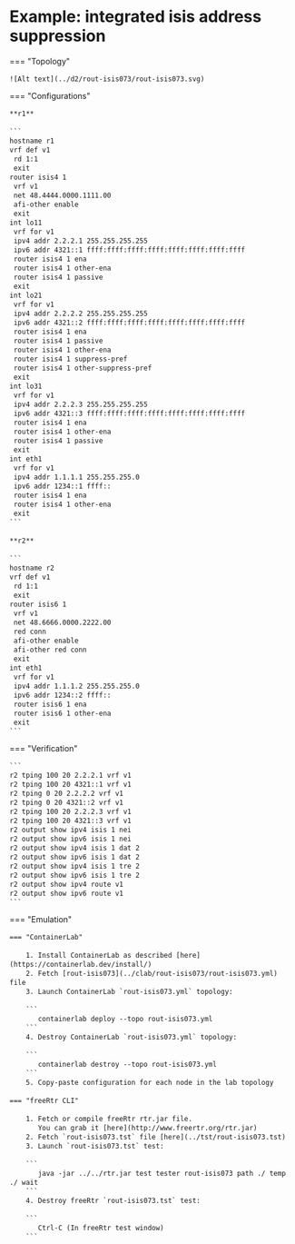 # Example: integrated isis address suppression

=== "Topology"

    ![Alt text](../d2/rout-isis073/rout-isis073.svg)

=== "Configurations"

    **r1**

    ```
    hostname r1
    vrf def v1
     rd 1:1
     exit
    router isis4 1
     vrf v1
     net 48.4444.0000.1111.00
     afi-other enable
     exit
    int lo11
     vrf for v1
     ipv4 addr 2.2.2.1 255.255.255.255
     ipv6 addr 4321::1 ffff:ffff:ffff:ffff:ffff:ffff:ffff:ffff
     router isis4 1 ena
     router isis4 1 other-ena
     router isis4 1 passive
     exit
    int lo21
     vrf for v1
     ipv4 addr 2.2.2.2 255.255.255.255
     ipv6 addr 4321::2 ffff:ffff:ffff:ffff:ffff:ffff:ffff:ffff
     router isis4 1 ena
     router isis4 1 passive
     router isis4 1 other-ena
     router isis4 1 suppress-pref
     router isis4 1 other-suppress-pref
     exit
    int lo31
     vrf for v1
     ipv4 addr 2.2.2.3 255.255.255.255
     ipv6 addr 4321::3 ffff:ffff:ffff:ffff:ffff:ffff:ffff:ffff
     router isis4 1 ena
     router isis4 1 other-ena
     router isis4 1 passive
     exit
    int eth1
     vrf for v1
     ipv4 addr 1.1.1.1 255.255.255.0
     ipv6 addr 1234::1 ffff::
     router isis4 1 ena
     router isis4 1 other-ena
     exit
    ```

    **r2**

    ```
    hostname r2
    vrf def v1
     rd 1:1
     exit
    router isis6 1
     vrf v1
     net 48.6666.0000.2222.00
     red conn
     afi-other enable
     afi-other red conn
     exit
    int eth1
     vrf for v1
     ipv4 addr 1.1.1.2 255.255.255.0
     ipv6 addr 1234::2 ffff::
     router isis6 1 ena
     router isis6 1 other-ena
     exit
    ```

=== "Verification"

    ```
    r2 tping 100 20 2.2.2.1 vrf v1
    r2 tping 100 20 4321::1 vrf v1
    r2 tping 0 20 2.2.2.2 vrf v1
    r2 tping 0 20 4321::2 vrf v1
    r2 tping 100 20 2.2.2.3 vrf v1
    r2 tping 100 20 4321::3 vrf v1
    r2 output show ipv4 isis 1 nei
    r2 output show ipv6 isis 1 nei
    r2 output show ipv4 isis 1 dat 2
    r2 output show ipv6 isis 1 dat 2
    r2 output show ipv4 isis 1 tre 2
    r2 output show ipv6 isis 1 tre 2
    r2 output show ipv4 route v1
    r2 output show ipv6 route v1
    ```

=== "Emulation"

    === "ContainerLab"

        1. Install ContainerLab as described [here](https://containerlab.dev/install/)  
        2. Fetch [rout-isis073](../clab/rout-isis073/rout-isis073.yml) file  
        3. Launch ContainerLab `rout-isis073.yml` topology:  

        ```
           containerlab deploy --topo rout-isis073.yml  
        ```
        4. Destroy ContainerLab `rout-isis073.yml` topology:  

        ```
           containerlab destroy --topo rout-isis073.yml  
        ```
        5. Copy-paste configuration for each node in the lab topology

    === "freeRtr CLI"

        1. Fetch or compile freeRtr rtr.jar file.  
           You can grab it [here](http://www.freertr.org/rtr.jar)  
        2. Fetch `rout-isis073.tst` file [here](../tst/rout-isis073.tst)  
        3. Launch `rout-isis073.tst` test:  

        ```
           java -jar ../../rtr.jar test tester rout-isis073 path ./ temp ./ wait
        ```
        4. Destroy freeRtr `rout-isis073.tst` test:  

        ```
           Ctrl-C (In freeRtr test window)
        ```

